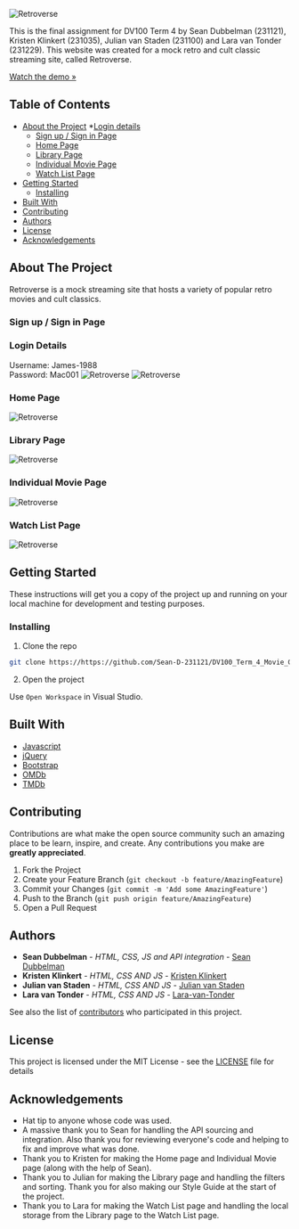 ![Retroverse](/assets/retroverseLogo.png)

This is the final assignment for DV100 Term 4 by Sean Dubbelman (231121), Kristen Klinkert (231035), Julian van Staden (231100) and Lara van Tonder (231229). This website was created for a mock retro and cult classic streaming site, called Retroverse.

[Watch the demo »](https://drive.google.com/file/d/11B27wbcyVC4IgcXuCLKxMS5TRaO4rHGO/view?usp=sharing)

## Table of Contents

* [About the Project](#about-the-project)
   *[Login details](#login_details)
   * [Sign up / Sign in Page](#sign-up-sign-in)
   * [Home Page](#home)
   * [Library Page](#library)
   * [Individual Movie Page](#individual-movie-page)
   * [Watch List Page](#watch-list)
* [Getting Started](#getting-started)
   * [Installing](#installing)
* [Built With](#built-with)
* [Contributing](#contributing)
* [Authors](#authors)
* [License](#license)
* [Acknowledgements](#acknowledgements)

## About The Project

Retroverse is a mock streaming site that hosts a variety of popular retro movies and cult classics. 

### Sign up / Sign in Page
### Login Details 
Username: James-1988
<br>
Password: Mac001
![Retroverse](/assets/screenshots/sign_up.png)
![Retroverse](/assets/screenshots/sign_in.png)

### Home Page

![Retroverse](/assets/screenshots/home_page.png)

### Library Page

![Retroverse](/assets/screenshots/library_page.png)

### Individual Movie Page

![Retroverse](/assets/screenshots/individual_movie_page.png)

### Watch List Page

![Retroverse](/assets/screenshots/watch_list_page.png)

## Getting Started

These instructions will get you a copy of the project up and running on your local machine for development and testing purposes.

### Installing

1. Clone the repo
```sh
git clone https://https://github.com/Sean-D-231121/DV100_Term_4_Movie_Group_Project
```
2. Open the project

Use `Open Workspace` in Visual Studio.

## Built With

* [Javascript](https://developer.mozilla.org/en-US/docs/Web/JavaScript)
* [jQuery](https://jquery.com/)
* [Bootstrap](https://getbootstrap.com/)
* [OMDb](https://https://www.omdbapi.com/)
* [TMDb](https://https://www.themoviedb.org/)

## Contributing

Contributions are what make the open source community such an amazing place to be learn, inspire, and create. Any contributions you make are **greatly appreciated**.

1. Fork the Project
2. Create your Feature Branch (`git checkout -b feature/AmazingFeature`)
3. Commit your Changes (`git commit -m 'Add some AmazingFeature'`)
4. Push to the Branch (`git push origin feature/AmazingFeature`)
5. Open a Pull Request

## Authors

* **Sean Dubbelman** - *HTML, CSS, JS and API integration* - [Sean Dubbelman](https://github.com/Sean-D-231121)
* **Kristen Klinkert** - *HTML, CSS AND JS* - [Kristen Klinkert](https://github.com/Kristen-Klinkert)
* **Julian van Staden** - *HTML, CSS AND JS* - [Julian van Staden](https://github.com/julianvanstaden)
* **Lara van Tonder** - *HTML, CSS AND JS* - [Lara-van-Tonder](https://github.com/Lara-van-Tonder)

See also the list of [contributors](https://github.com/Sean-D-231121/DV100_Term_4_Movie_Group_Project/graphs/contributors) who participated in this project.

## License

This project is licensed under the MIT License - see the [LICENSE](/LICENSE) file for details

## Acknowledgements

* Hat tip to anyone whose code was used.
* A massive thank you to Sean for handling the API sourcing and integration. Also thank you for reviewing everyone's code and helping to fix and improve what was done.
* Thank you to Kristen for making the Home page and Individual Movie page (along with the help of Sean). 
* Thank you to Julian for making the Library page and handling the filters and sorting. Thank you for also making our Style Guide at the start of the project.
* Thank you to Lara for making the Watch List page and handling the local storage from the Library page to the Watch List page.
